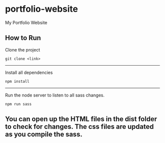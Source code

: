 # portfolio-website
My Portfolio Website

## How to Run

Clone the project

```
git clone <link>
```
---
Install all dependencies
```
npm install
```
---
Run the node server to listen to all sass changes. 
```
npm run sass
```

You can open up the HTML files in the dist folder to check for changes. The css files are updated as you compile the sass. 
---



